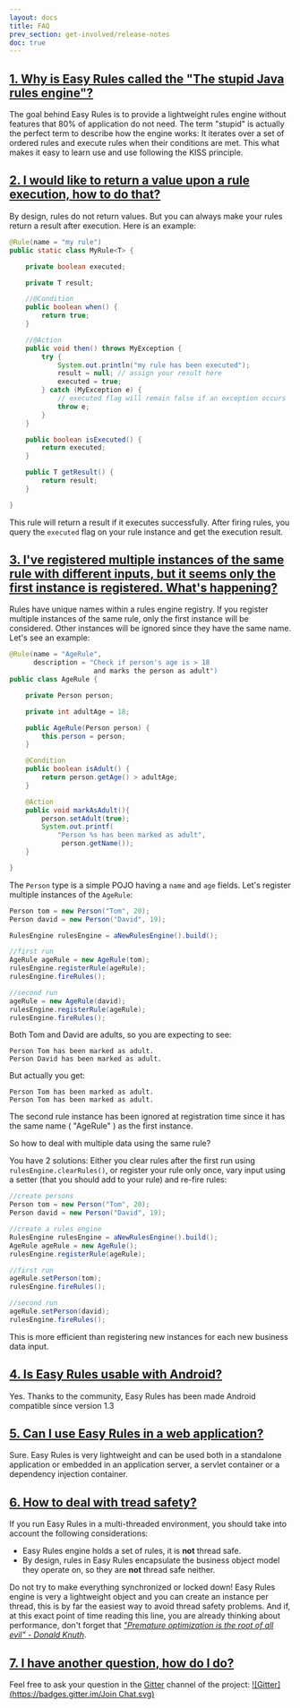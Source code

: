 ```yaml
---
layout: docs
title: FAQ
prev_section: get-involved/release-notes
doc: true
---
```


## <a name="1"></a>[1. Why is Easy Rules called the "The stupid Java rules engine"?](#1)

The goal behind Easy Rules is to provide a lightweight rules engine without features that 80% of application 
do not need. The term "stupid" is actually the perfect term to describe how the engine works: It iterates
over a set of ordered rules and execute rules when their conditions are met. This what makes it easy to learn use and 
use following the KISS principle.

## <a name="2"></a>[2. I would like to return a value upon a rule execution, how to do that?](#2)

By design, rules do not return values. But you can always make your rules return a result after execution. Here is an example:

```java
@Rule(name = "my rule")
public static class MyRule<T> {

    private boolean executed;

    private T result;

    //@Condition
    public boolean when() {
        return true;
    }

    //@Action
    public void then() throws MyException {
        try {
            System.out.println("my rule has been executed");
            result = null; // assign your result here
            executed = true;
        } catch (MyException e) {
            // executed flag will remain false if an exception occurs
            throw e;
        }
    }

    public boolean isExecuted() {
        return executed;
    }

    public T getResult() {
        return result;
    }

}
```

This rule will return a result if it executes successfully. After firing rules, you query the `executed` flag on your
rule instance and get the execution result.

## <a name="3"></a>[3. I've registered multiple instances of the same rule with different inputs, but it seems only the first instance is registered. What's happening?](#3)

Rules have unique names within a rules engine registry. If you register multiple instances of the same rule, only the first instance will be considered.
Other instances will be ignored since they have the same name. Let's see an example:

```java
@Rule(name = "AgeRule",
      description = "Check if person's age is > 18
                     and marks the person as adult")
public class AgeRule {

    private Person person;

    private int adultAge = 18;

    public AgeRule(Person person) {
        this.person = person;
    }

    @Condition
    public boolean isAdult() {
        return person.getAge() > adultAge;
    }

    @Action
    public void markAsAdult(){
        person.setAdult(true);
        System.out.printf(
            "Person %s has been marked as adult",
             person.getName());
    }

}
```

The `Person` type is a simple POJO having a `name` and `age` fields. Let's register multiple instances of the `AgeRule`:

```java
Person tom = new Person("Tom", 20);
Person david = new Person("David", 19);

RulesEngine rulesEngine = aNewRulesEngine().build();

//first run
AgeRule ageRule = new AgeRule(tom);
rulesEngine.registerRule(ageRule);
rulesEngine.fireRules();

//second run
ageRule = new AgeRule(david);
rulesEngine.registerRule(ageRule);
rulesEngine.fireRules();
```

Both Tom and David are adults, so you are expecting to see:

```
Person Tom has been marked as adult.
Person David has been marked as adult.
```

But actually you get:

```
Person Tom has been marked as adult.
Person Tom has been marked as adult.
```

The second rule instance has been ignored at registration time since it has the same name ( "AgeRule" ) as the first instance.

So how to deal with multiple data using the same rule?

You have 2 solutions: Either you clear rules after the first run using `rulesEngine.clearRules()`, or register your rule only once,
 vary input using a setter (that you should add to your rule) and re-fire rules:

```java
//create persons
Person tom = new Person("Tom", 20);
Person david = new Person("David", 19);

//create a rules engine
RulesEngine rulesEngine = aNewRulesEngine().build();
AgeRule ageRule = new AgeRule();
rulesEngine.registerRule(ageRule);

//first run
ageRule.setPerson(tom);
rulesEngine.fireRules();

//second run
ageRule.setPerson(david);
rulesEngine.fireRules();
```

This is more efficient than registering new instances for each new business data input.

## <a name="4"></a>[4. Is Easy Rules usable with Android?](#4)

Yes. Thanks to the community, Easy Rules has been made Android compatible since version 1.3

## <a name="5"></a>[5. Can I use Easy Rules in a web application?](#5)

Sure. Easy Rules is very lightweight and can be used both in a standalone application or embedded in an application server,
a servlet container or a dependency injection container.

## <a name="6"></a>[6. How to deal with tread safety?](#6)

If you run Easy Rules in a multi-threaded environment, you should take into account the following considerations:

* Easy Rules engine holds a set of rules, it is **not** thread safe.
* By design, rules in Easy Rules encapsulate the business object model they operate on, so they are **not** thread safe neither.

Do not try to make everything synchronized or locked down! Easy Rules engine is very a lightweight object 
and you can create an instance per thread, this is by far the easiest way to avoid thread safety problems.
And if, at this exact point of time reading this line, you are already thinking about performance,
don't forget that <a href="http://c2.com/cgi/wiki?PrematureOptimization" target="_blank"><em>"Premature optimization is the root of all evil" - Donald Knuth</em></a>. 

## <a name="7"></a>[7. I have another question, how do I do?](#7)

Feel free to ask your question in the [Gitter](https://gitter.im/benas/easy-rules) channel of the project: [![Gitter](https://badges.gitter.im/Join Chat.svg)](https://gitter.im/benas/easy-rules?utm_source=badge&utm_medium=badge&utm_campaign=pr-badge&utm_content=badge)
